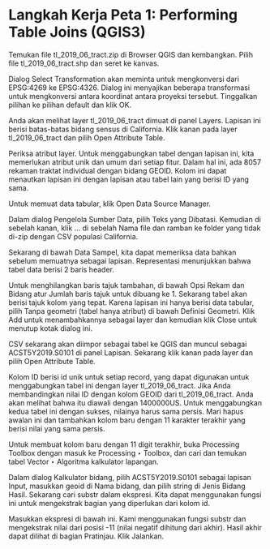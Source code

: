 # Langkah Kerja Peta 1: Performing Table Joins (QGIS3)

Temukan file tl_2019_06_tract.zip di Browser QGIS dan kembangkan. Pilih file tl_2019_06_tract.shp dan seret ke kanvas.

Dialog Select Transformation akan meminta untuk mengkonversi dari EPSG:4269 ke EPSG:4326. Dialog ini menyajikan beberapa transformasi untuk mengkonversi antara koordinat antara proyeksi tersebut. Tinggalkan pilihan ke pilihan default dan klik OK.

Anda akan melihat layer tl_2019_06_tract dimuat di panel Layers. Lapisan ini berisi batas-batas bidang sensus di California. Klik kanan pada layer tl_2019_06_tract dan pilih Open Attribute Table.

Periksa atribut layer. Untuk menggabungkan tabel dengan lapisan ini, kita memerlukan atribut unik dan umum dari setiap fitur. Dalam hal ini, ada 8057 rekaman traktat individual dengan bidang GEOID. Kolom ini dapat menautkan lapisan ini dengan lapisan atau tabel lain yang berisi ID yang sama.

Untuk memuat data tabular, klik Open Data Source Manager.

Dalam dialog Pengelola Sumber Data, pilih Teks yang Dibatasi. Kemudian di sebelah kanan, klik ... di sebelah Nama file dan ramban ke folder yang tidak di-zip dengan CSV populasi California.

Sekarang di bawah Data Sampel, kita dapat memeriksa data bahkan sebelum memuatnya sebagai lapisan. Representasi menunjukkan bahwa tabel data berisi 2 baris header.

Untuk menghilangkan baris tajuk tambahan, di bawah Opsi Rekam dan Bidang atur Jumlah baris tajuk untuk dibuang ke 1. Sekarang tabel akan berisi tajuk kolom yang tepat. Karena lapisan ini hanya berisi data tabular, pilih Tanpa geometri (tabel hanya atribut) di bawah Definisi Geometri. Klik Add untuk menambahkannya sebagai layer dan kemudian klik Close untuk menutup kotak dialog ini.

CSV sekarang akan diimpor sebagai tabel ke QGIS dan muncul sebagai ACST5Y2019.S0101 di panel Lapisan. Sekarang klik kanan pada layer dan pilih Open Attribute Table.

Kolom ID berisi id unik untuk setiap record, yang dapat digunakan untuk menggabungkan tabel ini dengan layer tl_2019_06_tract. Jika Anda membandingkan nilai ID dengan kolom GEOID dari tl_2019_06_tract. Anda akan melihat bahwa itu diawali dengan 1400000US. Untuk menggabungkan kedua tabel ini dengan sukses, nilainya harus sama persis. Mari hapus awalan ini dan tambahkan kolom baru dengan 11 karakter terakhir yang berisi nilai yang sama persis.

Untuk membuat kolom baru dengan 11 digit terakhir, buka Processing Toolbox dengan masuk ke Processing ‣ Toolbox, dan cari dan temukan tabel Vector ‣ Algoritma kalkulator lapangan.

Dalam dialog Kalkulator bidang, pilih ACST5Y2019.S0101 sebagai lapisan Input, masukkan geoid di Nama bidang, dan pilih string di Jenis Bidang Hasil. Sekarang cari substr dalam ekspresi. Kita dapat menggunakan fungsi ini untuk mengekstrak bagian yang diperlukan dari kolom id.

Masukkan ekspresi di bawah ini. Kami menggunakan fungsi substr dan mengekstrak nilai dari posisi -11 (nilai negatif dihitung dari akhir). Hasil akhir dapat dilihat di bagian Pratinjau. Klik Jalankan.
 
